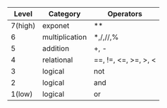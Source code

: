 |Level|Category|Operators|
|---|---|---|
|7(high)|exponet|**|
|6|multiplication|*,/,//,%|
|5|addition|+, -|
|4|relational|==, !=, <=, >=, >, <|
|3|logical|not|
|2|logical|and|
|1(low)|logical|or|